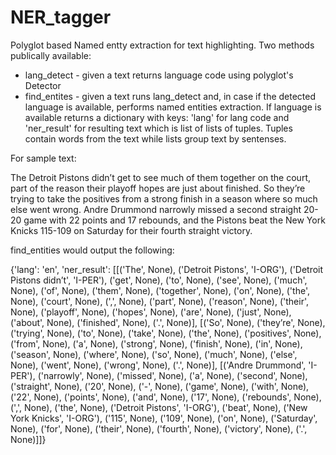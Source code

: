 # NER_tagger

Polyglot based Named entty extraction for text highlighting. 
Two methods publically available:
* lang_detect - given a text returns language code using polyglot's Detector
* find_entites - given a text runs lang_detect and, in case if the detected language is available, performs named entities extraction. If language is available returns a dictionary with keys: 'lang' for lang code and 'ner_result' for resulting text which is list of lists of tuples. Tuples contain words from the text while lists group text by sentenses.

For sample text:

The Detroit Pistons didn’t get to see much of them together on the court, part of the reason their playoff hopes are just about finished. So they’re trying to take the positives from a strong finish in a season where so much else went wrong. Andre Drummond narrowly missed a second straight 20-20 game with 22 points and 17 rebounds, and the Pistons beat the New York Knicks 115-109 on Saturday for their fourth straight victory.

find_entities would output the following:

{'lang': 'en', 'ner_result': [[('The', None), ('Detroit Pistons', 'I-ORG'), ('Detroit Pistons didn’t', 'I-PER'), ('get', None), ('to', None), ('see', None), ('much', None), ('of', None), ('them', None), ('together', None), ('on', None), ('the', None), ('court', None), (',', None), ('part', None), ('reason', None), ('their', None), ('playoff', None), ('hopes', None), ('are', None), ('just', None), ('about', None), ('finished', None), ('.', None)], [('So', None), ('they’re', None), ('trying', None), ('to', None), ('take', None), ('the', None), ('positives', None), ('from', None), ('a', None), ('strong', None), ('finish', None), ('in', None), ('season', None), ('where', None), ('so', None), ('much', None), ('else', None), ('went', None), ('wrong', None), ('.', None)], [('Andre Drummond', 'I-PER'), ('narrowly', None), ('missed', None), ('a', None), ('second', None), ('straight', None), ('20', None), ('-', None), ('game', None), ('with', None), ('22', None), ('points', None), ('and', None), ('17', None), ('rebounds', None), (',', None), ('the', None), ('Detroit Pistons', 'I-ORG'), ('beat', None), ('New York Knicks', 'I-ORG'), ('115', None), ('109', None), ('on', None), ('Saturday', None), ('for', None), ('their', None), ('fourth', None), ('victory', None), ('.', None)]]}
